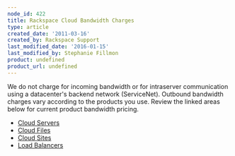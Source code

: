 ```yaml
---
node_id: 422
title: Rackspace Cloud Bandwidth Charges
type: article
created_date: '2011-03-16'
created_by: Rackspace Support
last_modified_date: '2016-01-15'
last_modified_by: Stephanie Fillmon
product: undefined
product_url: undefined
---
```


We do not charge for incoming bandwidth or for intraserver communication
using a datacenter's backend network (ServiceNet). Outbound bandwidth
charges vary according to the products you use. Review the linked areas
below for current product bandwidth pricing.

-   [Cloud Servers](http://www.rackspace.com/cloud/servers/pricing/)
-   [Cloud Files](http://www.rackspace.com/cloud/files/pricing/)
-   [Cloud Sites](http://www.rackspace.com/cloud/sites/pricing/)
-   [Load Balancers](http://www.rackspace.com/cloud/load-balancing/pricing/)
